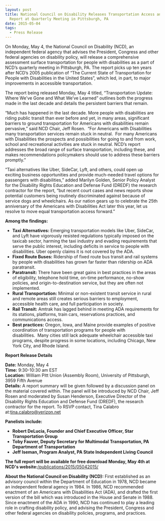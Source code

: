 ```yaml
---
layout: post
title: National Council on Disability Releases Transportation Access and Policy
  Report at Quarterly Meeting in Pittsburgh, PA
date: 2015-05-04
tags:
  - Press Release
---
```


On Monday, May 4, the National Council on Disability (NCD), an independent federal agency that advises the President, Congress and other federal agencies on disability policy, will release a comprehensive assessment surface transportation for people with disabilities as a part of NCD’s quarterly meeting in Pittsburgh, PA. The report picks up ten years after NCD’s 2005 publication of “The Current State of Transportation for People with Disabilities in the United States”, which led, in part, to major improvements in accessible transportation.

The report being released Monday, May 4 titled, “Transportation Update: Where We’ve Gone and What We’ve Learned” outlines both the progress made in the last decade and details the persistent barriers that remain.

“Much has happened in the last decade. More people with disabilities are riding public transit than ever before and yet, in many areas, significant barriers to ground transportation for Americans with disabilities remain pervasive,” said NCD Chair, Jeff Rosen.  “For Americans with Disabilities many transportation services remain stuck in neutral.  For many Americans with Disabilities the prospects and possibilities for going to and from work, school and recreational activities are stuck in neutral. NCD’s report addresses the broad range of surface transportation, including these, and makes recommendations policymakers should use to address these barriers promptly.”

“Taxi alternatives like Uber, SideCar, Lyft, and others, could open up exciting business opportunities and provide much-needed travel options for passengers with disabilities,” added Marilyn Golden, Senior Policy Analyst for the Disability Rights Education and Defense Fund (DREDF) the research contractor for the report, “but recent court cases and news reports show potential customers being routinely discriminated against because of service dogs and wheelchairs. As our nation gears up to celebrate the 25th anniversary of the Americans with Disabilities Act later this year, let us resolve to move equal transportation access forward.”

**Among the findings:**

- **Taxi Alternatives:** Emerging transportation models like Uber, SideCar, and Lyft have vigorously resisted regulations typically imposed on the taxicab sector, harming the taxi industry and evading requirements that serve the public interest, including deficits in service to people with disabilities. Uber openly claims it is not covered by the ADA.
- **Fixed Route Buses:** Ridership of fixed route bus transit and rail systems by people with disabilities has grown far faster than ridership on ADA paratransit.
- **Paratransit:** There have been great gains in best practices in the areas of eligibility, telephone hold time, on-time performance, no-show policies, and origin-to-destination service, but they are often not implemented.
- **Rural Transportation:** Minimal or non-existent transit service in rural and remote areas still creates serious barriers to employment, accessible health care, and full participation in society.
- **Rail Transit:** Amtrak has lagged behind in meeting ADA requirements for its stations, platforms, train cars, reservations practices, and communications access.
- **Best practices:** Oregon, Iowa, and Maine provide examples of positive coordination of transportation programs for people with disabilities.  Many cities still lack adequate wheelchair accessible taxi programs, despite progress in some locations, including Chicago, New York City, and Rhode Island.

**Report Release Details**

**Date:** Monday, May 4\
**Time:** 9:30-10:30 am EST\
**Location:** William Pitt Union (Assembly Room), University of Pittsburgh, 3959 Fifth Avenue\
**Details:** A report summary will be given followed by a discussion panel on the material covered within. The panel will be introduced by NCD Chair, Jeff Rosen and moderated by Susan Henderson, Executive Director of the Disability Rights Education and Defense Fund (DREDF), the research contractor for the report. To RSVP contact, Tina Calabro at:[tina.calabro@verizon.net](mailto:tina.calabro@verizon.net)

**Panelists include:**

- **Robert DeLucia, Founder and Chief Executive Officer, Star Transportation Group**
- **Toby Fauver, Deputy Secretary for Multimodal Transportation, PA Department of Transportation**
- **Jeff Iseman, Program Analyst, PA State Independent Living Council**

**The full report will be available for free download Monday, May 4th at NCD's website:**[/publications/2015/05042015/](https://ncd.gov/publications/2015/05042015/)

**About the National Council on Disability (NCD):** First established as an advisory council within the Department of Education in 1978, NCD became an independent federal agency in 1984. In 1986, NCD recommended enactment of an Americans with Disabilities Act (ADA), and drafted the first version of the bill which was introduced in the House and Senate in 1988. Since enactment of the ADA in 1990, NCD has continued to play a leading role in crafting disability policy, and advising the President, Congress and other federal agencies on disability policies, programs, and practices.
